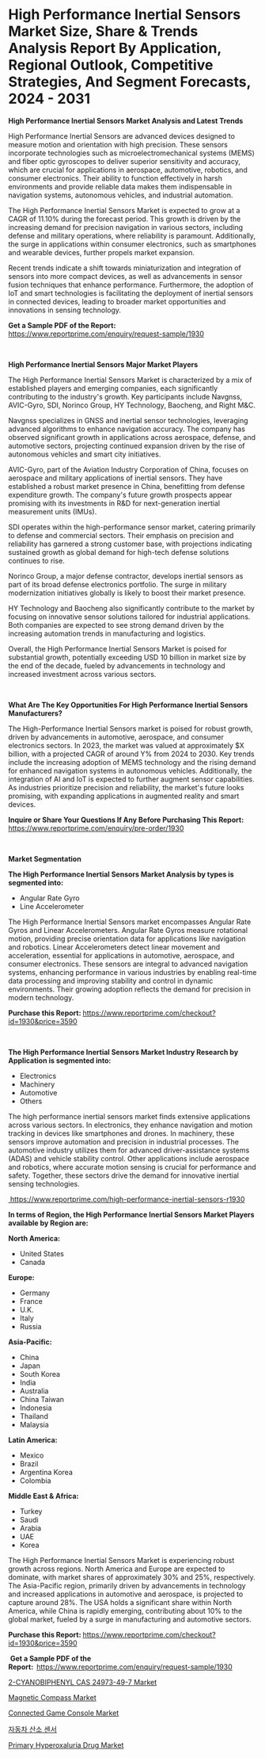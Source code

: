 <p><h1>High Performance Inertial Sensors Market Size, Share & Trends Analysis Report By Application, Regional Outlook, Competitive Strategies, And Segment Forecasts, 2024 - 2031</h1></p><p><strong>High Performance Inertial Sensors Market Analysis and Latest Trends</strong></p>
<p><p>High Performance Inertial Sensors are advanced devices designed to measure motion and orientation with high precision. These sensors incorporate technologies such as microelectromechanical systems (MEMS) and fiber optic gyroscopes to deliver superior sensitivity and accuracy, which are crucial for applications in aerospace, automotive, robotics, and consumer electronics. Their ability to function effectively in harsh environments and provide reliable data makes them indispensable in navigation systems, autonomous vehicles, and industrial automation.</p><p>The High Performance Inertial Sensors Market is expected to grow at a CAGR of 11.10% during the forecast period. This growth is driven by the increasing demand for precision navigation in various sectors, including defense and military operations, where reliability is paramount. Additionally, the surge in applications within consumer electronics, such as smartphones and wearable devices, further propels market expansion. </p><p>Recent trends indicate a shift towards miniaturization and integration of sensors into more compact devices, as well as advancements in sensor fusion techniques that enhance performance. Furthermore, the adoption of IoT and smart technologies is facilitating the deployment of inertial sensors in connected devices, leading to broader market opportunities and innovations in sensing technology.</p></p>
<p><strong>Get a Sample PDF of the Report:&nbsp;</strong> <a href="https://www.reportprime.com/enquiry/request-sample/1930">https://www.reportprime.com/enquiry/request-sample/1930</a></p>
<p>&nbsp;</p>
<p><strong>High Performance Inertial Sensors Major Market Players</strong></p>
<p><p>The High Performance Inertial Sensors Market is characterized by a mix of established players and emerging companies, each significantly contributing to the industry's growth. Key participants include Navgnss, AVIC-Gyro, SDI, Norinco Group, HY Technology, Baocheng, and Right M&C.</p><p>Navgnss specializes in GNSS and inertial sensor technologies, leveraging advanced algorithms to enhance navigation accuracy. The company has observed significant growth in applications across aerospace, defense, and automotive sectors, projecting continued expansion driven by the rise of autonomous vehicles and smart city initiatives.</p><p>AVIC-Gyro, part of the Aviation Industry Corporation of China, focuses on aerospace and military applications of inertial sensors. They have established a robust market presence in China, benefitting from defense expenditure growth. The company's future growth prospects appear promising with its investments in R&D for next-generation inertial measurement units (IMUs).</p><p>SDI operates within the high-performance sensor market, catering primarily to defense and commercial sectors. Their emphasis on precision and reliability has garnered a strong customer base, with projections indicating sustained growth as global demand for high-tech defense solutions continues to rise.</p><p>Norinco Group, a major defense contractor, develops inertial sensors as part of its broad defense electronics portfolio. The surge in military modernization initiatives globally is likely to boost their market presence.</p><p>HY Technology and Baocheng also significantly contribute to the market by focusing on innovative sensor solutions tailored for industrial applications. Both companies are expected to see strong demand driven by the increasing automation trends in manufacturing and logistics.</p><p>Overall, the High Performance Inertial Sensors Market is poised for substantial growth, potentially exceeding USD 10 billion in market size by the end of the decade, fueled by advancements in technology and increased investment across various sectors.</p></p>
<p>&nbsp;</p>
<p><strong>What Are The Key Opportunities For High Performance Inertial Sensors Manufacturers?</strong></p>
<p><p>The High-Performance Inertial Sensors market is poised for robust growth, driven by advancements in automotive, aerospace, and consumer electronics sectors. In 2023, the market was valued at approximately $X billion, with a projected CAGR of around Y% from 2024 to 2030. Key trends include the increasing adoption of MEMS technology and the rising demand for enhanced navigation systems in autonomous vehicles. Additionally, the integration of AI and IoT is expected to further augment sensor capabilities. As industries prioritize precision and reliability, the market's future looks promising, with expanding applications in augmented reality and smart devices.</p></p>
<p><strong>Inquire or Share Your Questions If Any Before Purchasing This Report:</strong> <a href="https://www.reportprime.com/enquiry/pre-order/1930">https://www.reportprime.com/enquiry/pre-order/1930</a></p>
<p>&nbsp;</p>
<p><strong>Market Segmentation</strong></p>
<p><strong>The High Performance Inertial Sensors Market Analysis by types is segmented into:</strong></p>
<p><ul><li>Angular Rate Gyro</li><li>Line Accelerometer</li></ul></p>
<p><p>The High Performance Inertial Sensors market encompasses Angular Rate Gyros and Linear Accelerometers. Angular Rate Gyros measure rotational motion, providing precise orientation data for applications like navigation and robotics. Linear Accelerometers detect linear movement and acceleration, essential for applications in automotive, aerospace, and consumer electronics. These sensors are integral to advanced navigation systems, enhancing performance in various industries by enabling real-time data processing and improving stability and control in dynamic environments. Their growing adoption reflects the demand for precision in modern technology.</p></p>
<p><strong>Purchase this Report:&nbsp;</strong><a href="https://www.reportprime.com/checkout?id=1930&price=3590">https://www.reportprime.com/checkout?id=1930&price=3590</a></p>
<p>&nbsp;</p>
<p><strong>The High Performance Inertial Sensors Market Industry Research by Application is segmented into:</strong></p>
<p><ul><li>Electronics</li><li>Machinery</li><li>Automotive</li><li>Others</li></ul></p>
<p><p>The high performance inertial sensors market finds extensive applications across various sectors. In electronics, they enhance navigation and motion tracking in devices like smartphones and drones. In machinery, these sensors improve automation and precision in industrial processes. The automotive industry utilizes them for advanced driver-assistance systems (ADAS) and vehicle stability control. Other applications include aerospace and robotics, where accurate motion sensing is crucial for performance and safety. Together, these sectors drive the demand for innovative inertial sensing technologies.</p></p>
<p><a href="https://www.reportprime.com/high-performance-inertial-sensors-r1930">&nbsp;https://www.reportprime.com/high-performance-inertial-sensors-r1930</a></p>
<p><strong>In terms of Region, the High Performance Inertial Sensors Market Players available by Region are:</strong></p>
<p>
    <p> <strong> North America: </strong>
        <ul>
            <li>United States</li>
            <li>Canada</li>
        </ul>
        </p> 
    <p> <strong> Europe: </strong>
        <ul>
            <li>Germany</li>
            <li>France</li>
            <li>U.K.</li>
            <li>Italy</li>
            <li>Russia</li>
        </ul>
        </p> 
    <p> <strong> Asia-Pacific: </strong>
        <ul>
            <li>China</li>
            <li>Japan</li>
            <li>South Korea</li>
            <li>India</li>
            <li>Australia</li>
            <li>China Taiwan</li>
            <li>Indonesia</li>
            <li>Thailand</li>
            <li>Malaysia</li>
        </ul>
        </p> 
    <p> <strong> Latin America: </strong>
        <ul>
            <li>Mexico</li>
            <li>Brazil</li>
            <li>Argentina Korea</li>
            <li>Colombia</li>
        </ul>
        </p> 
    <p> <strong> Middle East & Africa: </strong>
        <ul>
            <li>Turkey</li>
            <li>Saudi</li>
            <li>Arabia</li>
            <li>UAE</li>
            <li>Korea</li>
        </ul>
    </p>
    </p>
<p><p>The High Performance Inertial Sensors Market is experiencing robust growth across regions. North America and Europe are expected to dominate, with market shares of approximately 30% and 25%, respectively. The Asia-Pacific region, primarily driven by advancements in technology and increased applications in automotive and aerospace, is projected to capture around 28%. The USA holds a significant share within North America, while China is rapidly emerging, contributing about 10% to the global market, fueled by a surge in manufacturing and automotive sectors.</p></p>
<p><strong>Purchase this Report: </strong><a href="https://www.reportprime.com/checkout?id=1930&price=3590">https://www.reportprime.com/checkout?id=1930&price=3590</a></p>
<p>&nbsp;<strong>Get a Sample PDF of the Report:&nbsp;&nbsp;</strong><a href="https://www.reportprime.com/enquiry/request-sample/1930">https://www.reportprime.com/enquiry/request-sample/1930</a></p>
<p><strong></strong></p>
<p><p><a href="https://issuu.com/reportprime-2/docs/2-cyanobiphenyl-cas-24973-49-7-mark_907793ec01f145">2-CYANOBIPHENYL CAS 24973-49-7 Market</a></p><p><a href="https://www.linkedin.com/pulse/magnetic-compass-market-research-report-exploring-size-revenue-f2kcc?trackingId=gwuMouqWSSOr7qoCuHmFsw%3D%3D">Magnetic Compass Market</a></p><p><a href="https://github.com/mabutironaldo/Market-Research-Report-List-6/blob/main/connected-game-console-market.md">Connected Game Console Market</a></p><p><a href="https://medium.com/@wallacecumfgmings567556/%EA%B8%80%EB%A1%9C%EB%B2%8C-%EC%9E%90%EB%8F%99%EC%B0%A8-%EC%82%B0%EC%86%8C-%EC%84%BC%EC%84%9C-%EC%8B%9C%EC%9E%A5-%EB%B6%80%EB%AC%B8-%EC%9C%A0%ED%98%95-%EC%A0%81%EC%9A%A9-%EC%8B%9C%EC%9E%A5-%ED%94%8C%EB%A0%88%EC%9D%B4%EC%96%B4-%EC%A0%84%EB%9E%B5-%EC%A7%80%EC%97%AD-%EC%84%B1%EC%9E%A5-%ED%86%B5%EC%B0%B0%EB%A0%A5-%EB%B0%8F-%ED%96%A5%ED%9B%84-%EC%98%88%EC%B8%A1-2024-2031-175f37299f0c">자동차 산소 센서</a></p><p><a href="https://medium.com/@maria.hardacre7345/primary-hyperoxaluria-drug-industry-sector-market-dynamics-and-future-scenarios-2024-2031-dfec81554e3b">Primary Hyperoxaluria Drug Market</a></p></p>